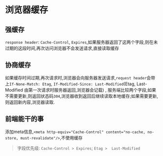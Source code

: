 # 浏览器缓存

## 强缓存
`response header`: `Cache-Control`, `Expires`,如果服务器返回了这两个字段,则在未过期的这段时间,再次访问浏览器不会发送请求,直接读取缓存

## 协商缓存

如果缓存时间过期,再次请求时,浏览器会向服务器发送请求,`request header`会带上`If-None-Match: Etag`, `If-Modified-Since: Last-Modified`(Etag, Last-Modified 由第一次请求时服务器返回,浏览器会记载)
, 服务端比较两个字段,如果不需要更新,则返回状态码`304`,浏览器收到返回后继续读取本地缓存;如果需要更新,则返回新内容,浏览器读取.

## 前端能干的事
添加meta信息,`<meta http-equiv="Cache-Control" content="no-cache, no-store, must-revalidate"/>`,不使用缓存

> 字段优先级: `Cache-Control > Expires`; `Etag >  Last-Modified`